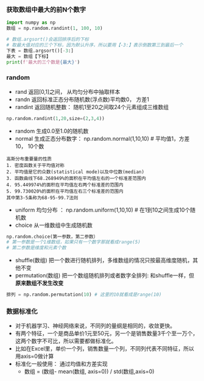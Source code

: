 ### 获取数组中最大的前N个数字
```python
import numpy as np
数组 = np.random.randint(1, 100, 10)

# 数组.argsort()会返回排序后的下标
# 取最大值对应的三个下标，因为默认升序，所以要用【-3:】表示倒数第三到最后一个
下表 = 数组.argsort()[-3:]
最大 = 数组【下标】
print(f'最大的三个数是{最大}')
```

### random
- rand 返回[0,1]之间， 从均匀分布中抽取样本
- randn 返回标准正态分布随机数(浮点数)平均数0， 方差1
- randint 返回随机整数： 随机1至20之间取24个元素组成三维数组
```python
np.random.randint(1,20,size=(2,3,4))
```
- random 生成0.0至1.0的随机数
- normal 生成正态分布数字： np.random.normal(1,10,10) # 平均值1，方差10， 10个数
```
高斯分布重要量的性质
1. 密度函数关于平均值对称
2. 平均值是它的众数(statistical mode)以及中位数(median)
3. 函数曲线下68.268949%的面积在平均值左右的一个标准差范围内
4. 95.449974%的面积在平均值左右两个标准差的范围内
5. 99.730020%的面积在平均值左右三个标准差的范围内
其中第3-5条称为68-95-99.7法则
```
- uniform 均匀分布 ： np.random.uniform(1,10,10) # 在1到10之间生成10个随机数
- choice 从一维数组中生成随机数
```python
np.random.choice(第一参数，第二参数）
# 第一参数是一个1维数组，如果只有一个数字那就看成range(5)
# 第二参数是维度和元素个数
```
- shuffle(数组) 把一个数进行随机排列，多维数组的情况只按最高维度随机，其他不变
- permutation(数组) 把一个数组随机排列或者数字全排列: 和shuffle一样，但**原来数组不发生改变**
```python
排列 = np.random.permutation(10) # 这里的10就看成是range(10)
```

### 数据标准化
- 对于机器学习、神经网络来说，不同列的量纲是相同的，收敛更快。
- 有两个特征，一个是商品单价1元至50元，另一个是销售数量3千个至一万个，这两个数字不可比，所以需要都做标准化。
- 比如在Excel里，单价一个列，销售数量一个列，不同列代表不同特征，所以用axis=0做计算
- 标准化一般使用： 通过均值和方差实现
  - 数组 = (数组- mean(数组, axis=0)) / std(数组,axis=0)

